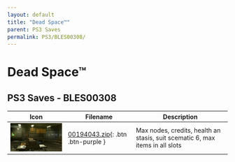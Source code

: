 ```yaml
---
layout: default
title: "Dead Space™"
parent: PS3 Saves
permalink: PS3/BLES00308/
---
```

# Dead Space™

## PS3 Saves - BLES00308

| Icon | Filename | Description |
|------|----------|-------------|
| ![Dead Space™](ICON0.PNG) | [00194043.zip](00194043.zip){: .btn .btn-purple } | Max nodes, credits, health an stasis, suit scematic 6, max items in all slots |
